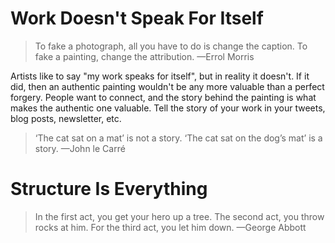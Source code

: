 # Work Doesn't Speak For Itself
> To fake a photograph, all you have to do is change the caption. To fake a painting, change the attribution.
> —Errol Morris

Artists like to say "my work speaks for itself", but in reality it doesn't. If it did, then an authentic painting wouldn't be any more valuable than a perfect forgery. People want to connect, and the story behind the painting is what makes the authentic one valuable. Tell the story of your work in your tweets, blog posts, newsletter, etc.

> ‘The cat sat on a mat’ is not a story. ‘The cat sat on the dog’s mat’ is a story.
> —John le Carré

# Structure Is Everything
> In the first act, you get your hero up a tree. The second act, you throw rocks at him. For the third act, you let him down.
> —George Abbott

